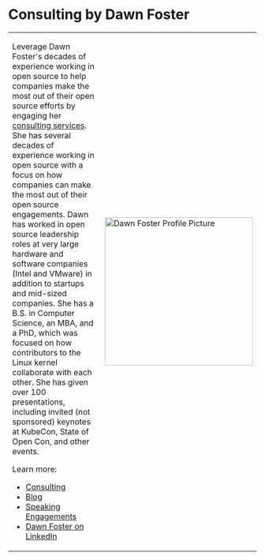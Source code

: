 # Consulting by Dawn Foster

<table>
  <tr>
    <td><p>Leverage Dawn Foster's decades of experience working in open source to help companies make the most out of their open source efforts by engaging her <a href="https://fastwonder.com/">consulting services</a>. She has several decades of experience working in open source with a focus on how companies can make the most out of their open source engagements. Dawn has worked in open source leadership roles at very large hardware and software companies (Intel and VMware) in addition to startups and mid-sized companies. She has a B.S. in Computer Science, an MBA, and a PhD, which was focused on how contributors to the Linux kernel collaborate with each other. She has given over 100 presentations, including invited (not sponsored) keynotes at KubeCon, State of Open Con, and other events.</p> 
        <p>Learn more:</p>
        <ul>
          <li><a href="https://fastwonder.com/">Consulting</a></li>
          <li><a href="https://fastwonderblog.com/">Blog</a></li>
          <li><a href="https://fastwonderblog.com/speaking/">Speaking Engagements</a></li>
          <li><a href="https://www.linkedin.com/in/dawnfoster/">Dawn Foster on LinkedIn</a></li>
        </ul></td>
    <td><img src="https://fastwonder.com/assets/img/dawn.jpg" alt="Dawn Foster Profile Picture" width="300"></td>
  </tr>
</table>
